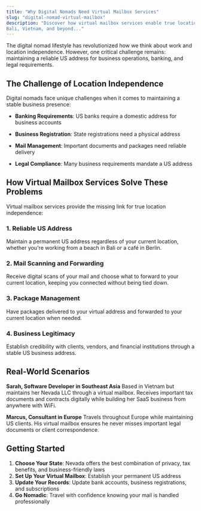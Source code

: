 ```yaml
---
title: "Why Digital Nomads Need Virtual Mailbox Services"
slug: "digital-nomad-virtual-mailbox"
description: "Discover how virtual mailbox services enable true location independence for entrepreneurs working from
Bali, Vietnam, and beyond..."
---
```


The digital nomad lifestyle has revolutionized how we think about work and location independence. However, one
critical challenge remains: maintaining a reliable US address for business operations, banking, and legal
requirements.

## The Challenge of Location Independence

Digital nomads face unique challenges when it comes to maintaining a stable business presence:

- **Banking Requirements**: US banks require a domestic address for business accounts

- **Business Registration**: State registrations need a physical address

- **Mail Management**: Important documents and packages need reliable delivery

- **Legal Compliance**: Many business requirements mandate a US address

## How Virtual Mailbox Services Solve These Problems

Virtual mailbox services provide the missing link for true location independence:

### 1. Reliable US Address

Maintain a permanent US address regardless of your current location, whether you're working from a beach in Bali
or a café in Berlin.

### 2. Mail Scanning and Forwarding

Receive digital scans of your mail and choose what to forward to your current location, keeping you connected
without being tied down.

### 3. Package Management

Have packages delivered to your virtual address and forwarded to your current location when needed.

### 4. Business Legitimacy

Establish credibility with clients, vendors, and financial institutions through a stable US business address.

## Real-World Scenarios

**Sarah, Software Developer in Southeast Asia**
Based in Vietnam but maintains her Nevada LLC through a virtual mailbox. Receives important tax documents and
contracts digitally while building her SaaS business from anywhere with WiFi.

**Marcus, Consultant in Europe**
Travels throughout Europe while maintaining US clients. His virtual mailbox ensures he never misses important
legal documents or client correspondence.

## Getting Started

1. **Choose Your State**: Nevada offers the best combination of privacy, tax benefits, and business-friendly laws
2. **Set Up Your Virtual Mailbox**: Establish your permanent US address
3. **Update Your Records**: Update bank accounts, business registrations, and subscriptions
4. **Go Nomadic**: Travel with confidence knowing your mail is handled professionally
